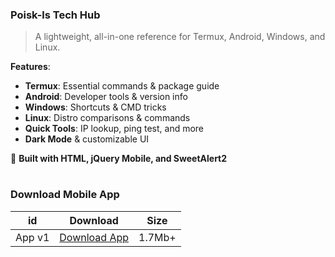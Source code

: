 

### **Poisk-ls Tech Hub**  
> A lightweight, all-in-one reference for Termux, Android, Windows, and Linux.

**Features**:  
- **Termux**: Essential commands & package guide  
- **Android**: Developer tools & version info  
- **Windows**: Shortcuts & CMD tricks  
- **Linux**: Distro comparisons & commands  
- **Quick Tools**: IP lookup, ping test, and more  
- **Dark Mode** & customizable UI  

🔧 **Built with HTML, jQuery Mobile, and SweetAlert2**  

#

### Download Mobile App


| id |Download | Size |
| ------------- | ------------- | ------------- |
| App v1 | [Download App](https://www.mediafire.com/file/ofe82rwp71f9pcg/poisk-ls_Tech-Hub.apk/file) | 1.7Mb+ |
